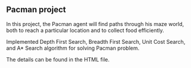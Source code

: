 ## Pacman project
In this project, the Pacman agent will find paths through his maze world, both to reach a particular location and to collect food efficiently. 

Implemented Depth First Search, Breadth First Search, Unit Cost Search, and A* Search algorithm for solving Pacman problem.

The details can be found in the HTML file.

